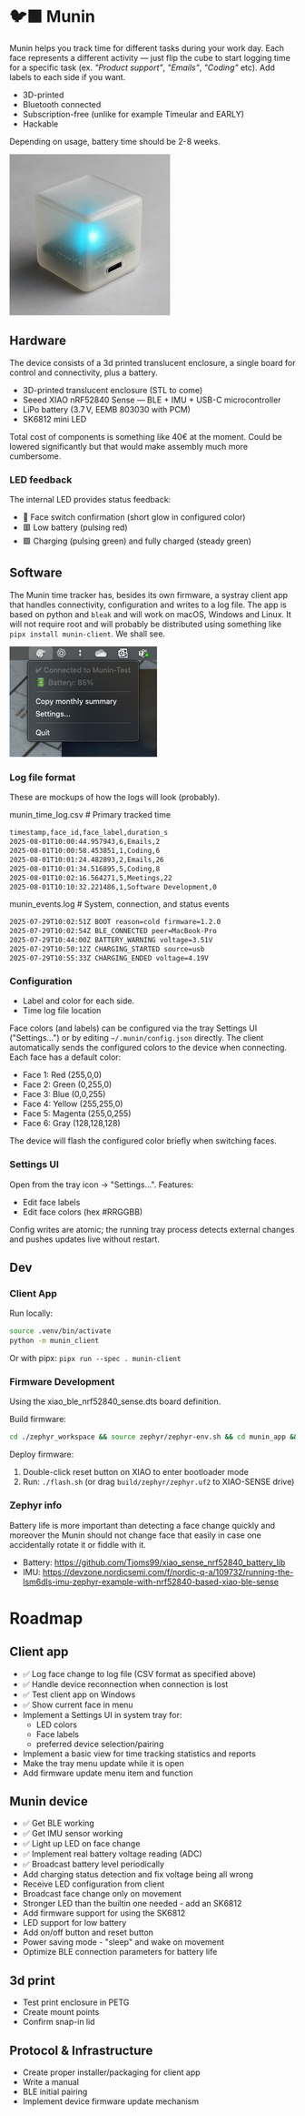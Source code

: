 # 🐦‍⬛ Munin

Munin helps you track time for different tasks during your work day. Each face represents a different activity — just flip the cube to start logging time for a specific task (ex. _"Product support"_, _"Emails"_, _"Coding"_ etc). Add labels to each side if you want.

- 3D-printed
- Bluetooth connected
- Subscription-free (unlike for example Timeular and EARLY)
- Hackable

Depending on usage, battery time should be 2-8 weeks.

![Munin mockup](munin-mockup.png)

## Hardware

The device consists of a 3d printed translucent enclosure, a single board for control and connectivity, plus a battery.

- 3D-printed translucent enclosure (STL to come)
- Seeed XIAO nRF52840 Sense — BLE + IMU + USB-C microcontroller
- LiPo battery (3.7 V, EEMB 803030 with PCM)
- SK6812 mini LED

Total cost of components is something like 40€ at the moment. Could be lowered significantly but that would make assembly much more cumbersome.

### LED feedback

The internal LED provides status feedback:

- :rainbow: Face switch confirmation (short glow in configured color)
- :red_square: Low battery (pulsing red)
- :green_square: Charging (pulsing green) and fully charged (steady green)

## Software

The Munin time tracker has, besides its own firmware, a systray client app that handles connectivity, configuration and writes to a log file. The app is based on python and `bleak` and will work on macOS, Windows and Linux. It will not require root and will probably be distributed using something like `pipx install munin-client`. We shall see.

![Munin systray](systray_screenshot.png)

### Log file format

These are mockups of how the logs will look (probably).

munin_time_log.csv # Primary tracked time

```
timestamp,face_id,face_label,duration_s
2025-08-01T10:00:44.957943,6,Emails,2
2025-08-01T10:00:58.453851,1,Coding,6
2025-08-01T10:01:24.482893,2,Emails,26
2025-08-01T10:01:34.516895,5,Coding,8
2025-08-01T10:02:16.564271,5,Meetings,22
2025-08-01T10:10:32.221486,1,Software Development,0
```

munin_events.log # System, connection, and status events

```
2025-07-29T10:02:51Z BOOT reason=cold firmware=1.2.0
2025-07-29T10:02:54Z BLE_CONNECTED peer=MacBook-Pro
2025-07-29T10:44:00Z BATTERY_WARNING voltage=3.51V
2025-07-29T10:50:12Z CHARGING_STARTED source=usb
2025-07-29T10:55:33Z CHARGING_ENDED voltage=4.19V
```

### Configuration

- Label and color for each side.
- Time log file location

Face colors (and labels) can be configured via the tray Settings UI ("Settings…") or by editing `~/.munin/config.json` directly. The client automatically sends the configured colors to the device when connecting. Each face has a default color:

- Face 1: Red (255,0,0)
- Face 2: Green (0,255,0)
- Face 3: Blue (0,0,255)
- Face 4: Yellow (255,255,0)
- Face 5: Magenta (255,0,255)
- Face 6: Gray (128,128,128)

The device will flash the configured color briefly when switching faces.

### Settings UI

Open from the tray icon → "Settings…". Features:

- Edit face labels
- Edit face colors (hex #RRGGBB)
  

Config writes are atomic; the running tray process detects external changes and pushes updates live without restart.

## Dev

### Client App

Run locally:
```bash
source .venv/bin/activate
python -m munin_client
```

Or with pipx:
`pipx run --spec . munin-client`

### Firmware Development

Using the xiao_ble_nrf52840_sense.dts board definition.

Build firmware:
```bash
cd ./zephyr_workspace && source zephyr/zephyr-env.sh && cd munin_app && west build -p always -b xiao_ble/nrf52840/sense .
```

Deploy firmware:
1. Double-click reset button on XIAO to enter bootloader mode
2. Run: `./flash.sh` (or drag `build/zephyr/zephyr.uf2` to XIAO-SENSE drive)

### Zephyr info 

Battery life is more important than detecting a face change quickly and moreover the Munin should not change face that easily in case one accidentally rotate it or fiddle with it.

* Battery: https://github.com/Tjoms99/xiao_sense_nrf52840_battery_lib
* IMU: https://devzone.nordicsemi.com/f/nordic-q-a/109732/running-the-lsm6dls-imu-zephyr-example-with-nrf52840-based-xiao-ble-sense


# Roadmap

## Client app

- ✅ Log face change to log file (CSV format as specified above) 
- ✅ Handle device reconnection when connection is lost 
- ✅ Test client app on Windows
- ✅ Show current face in menu
- Implement a Settings UI in system tray for:
  - LED colors
  - Face labels
  - preferred device selection/pairing
- Implement a basic view for time tracking statistics and reports
- Make the tray menu update while it is open
- Add firmware update menu item and function

## Munin device

- ✅ Get BLE working
- ✅ Get IMU sensor working
- ✅ Light up LED on face change 
- ✅ Implement real battery voltage reading (ADC)
- ✅ Broadcast battery level periodically
- Add charging status detection and fix voltage being all wrong 
- Receive LED configuration from client 
- Broadcast face change only on movement
- Stronger LED than the builtin one needed - add an SK6812
- Add firmware support for using the SK6812
- LED support for low battery
- Add on/off button and reset button
- Power saving mode - "sleep" and wake on movement
- Optimize BLE connection parameters for battery life

## 3d print
- Test print enclosure in PETG
- Create mount points
- Confirm snap-in lid

## Protocol & Infrastructure

- Create proper installer/packaging for client app
- Write a manual
- BLE initial pairing
- Implement device firmware update mechanism



